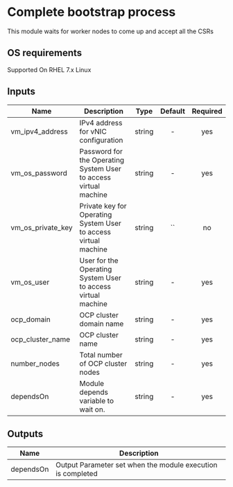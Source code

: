 <!---
Copyright IBM Corp. 2019, 2019
--->

# Complete bootstrap process
This module waits for worker nodes to come up and accept all the CSRs 

## OS requirements

Supported On RHEL 7.x Linux

## Inputs

| Name | Description | Type | Default | Required |
|------|-------------|:----:|:-----:|:-----:|
| vm_ipv4_address | IPv4 address for vNIC configuration | string | - | yes |
| vm_os_password | Password for the Operating System User to access virtual machine | string | - | yes |
| vm_os_private_key | Private key for Operating System User to access virtual machine | string | `` | no |
| vm_os_user | User for the Operating System User to access virtual machine | string | - | yes |
| ocp_domain | OCP cluster domain name | string | - | yes |
| ocp_cluster_name | OCP cluster name | string | - | yes |
| number_nodes | Total number of OCP cluster nodes | string | - | yes |
| dependsOn | Module depends variable to wait on. | string | - | yes |

## Outputs

| Name | Description |
|------|-------------|
| dependsOn | Output Parameter set when the module execution is completed |